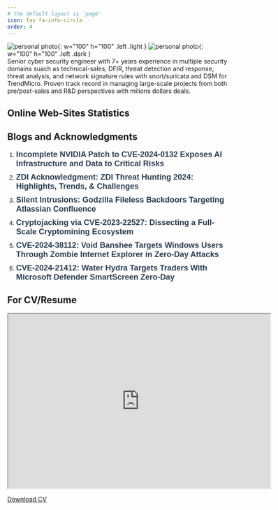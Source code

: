 ```yaml
---
# the default layout is 'page'
icon: fas fa-info-circle
order: 4
---
```

![personal photo](/assets/img/avatar/personal.jpeg){: w="100" h="100" .left .light }
![personal photo](/assets/img/avatar/avatar.png){: w="100" h="100" .left .dark }
<br> 
Senior cyber security engineer with 7+ years experience in multiple security domains suach as technical-sales, DFIR, threat detection and response, threat analysis, and network signature rules with snort/suricata and DSM for TrendMicro. Proven track record in managing large-scale projects from both pre/post-sales and R&D perspectives with milions dollars deals.
<br> 

<h2> Online Web-Sites Statistics </h2>
<script src="https://tryhackme.com/badge/768291"></script>


<h2>Blogs and Acknowledgments</h2>
<ol style="font-family: Arial, sans-serif; padding-left: 20px;">
    <li style="margin-bottom: 10px;">
        <a href="https://www.trendmicro.com/en_us/research/25/d/incomplete-nvidia-patch.html" 
           style="text-decoration: none; color: #2C3E50; font-weight: bold; font-size: 18px;">
           Incomplete NVIDIA Patch to CVE-2024-0132 Exposes AI Infrastructure and Data to Critical Risks
        </a>
    </li>
        <li style="margin-bottom: 10px;">
        <a href="https://www.zerodayinitiative.com/blog/2025/1/8/zdi-threat-hunting-2024-highlights-trends-amp-challenges" 
           style="text-decoration: none; color: #2C3E50; font-weight: bold; font-size: 18px;">
           ZDI Acknowledgment: ZDI Threat Hunting 2024: Highlights, Trends, & Challenges
        </a>
    </li>
    <li style="margin-bottom: 10px;">
        <a href="https://www.trendmicro.com/en_us/research/24/h/godzilla-fileless-backdoors.html" 
           style="text-decoration: none; color: #2C3E50; font-weight: bold; font-size: 18px;">
           Silent Intrusions: Godzilla Fileless Backdoors Targeting Atlassian Confluence
        </a>
    </li>
    <li style="margin-bottom: 10px;">
        <a href="https://www.trendmicro.com/en_us/research/24/h/cve-2023-22527-cryptomining.html" 
           style="text-decoration: none; color: #2C3E50; font-weight: bold; font-size: 18px;">
           Cryptojacking via CVE-2023-22527: Dissecting a Full-Scale Cryptomining Ecosystem
        </a>
    </li>
    <li style="margin-bottom: 10px;">
        <a href="https://www.trendmicro.com/en_ae/research/24/g/CVE-2024-38112-void-banshee.html" 
           style="text-decoration: none; color: #2C3E50; font-weight: bold; font-size: 18px;">
           CVE-2024-38112: Void Banshee Targets Windows Users Through Zombie Internet Explorer in Zero-Day Attacks
        </a>
    </li>
    <li style="margin-bottom: 10px;">
        <a href="https://www.trendmicro.com/en_us/research/24/b/cve202421412-water-hydra-targets-traders-with-windows-defender-s.html" 
           style="text-decoration: none; color: #2C3E50; font-weight: bold; font-size: 18px;">
           CVE-2024-21412: Water Hydra Targets Traders With Microsoft Defender SmartScreen Zero-Day
        </a>
    </li>
</ol>

<h2>For CV/Resume</h2>
<iframe src="https://docs.google.com/viewer?url=https://soom3a.github.io/Blogs/assets/pdf/CV/AbdelrahmanEsmail_8th-Sept2024.pdf&embedded=true" width="600" height="400"></iframe>

<a href="/assets/pdf/CV/AbdelrahmanEsmail_8th-Sept2024.pdf" target="_blank">Download CV</a>


